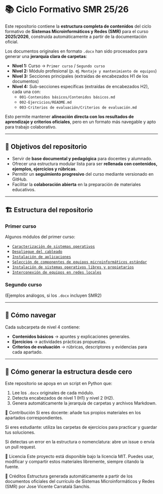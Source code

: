# 📚 Ciclo Formativo SMR 25/26

Este repositorio contiene la **estructura completa de contenidos** del ciclo formativo de **Sistemas Microinformáticos y Redes (SMR)** para el curso **2025/2026**, construida automáticamente a partir de la documentación oficial.

Los documentos originales en formato `.docx` han sido procesados para generar una **jerarquía clara de carpetas**:
- **Nivel 1:** Curso → `Primer curso` / `Segundo curso`
- **Nivel 2:** Módulo profesional (p. ej. `Montaje y mantenimiento de equipos`)
- **Nivel 3:** Secciones principales (extraídas de encabezados H1 de los documentos)
- **Nivel 4:** Sub-secciones específicas (extraídas de encabezados H2), cada una con:
  - `001-Contenidos básicos/Contenidos básicos.md`
  - `002-Ejercicios/README.md`
  - `003-Criterios de evaluación/Criterios de evaluación.md`

Esto permite mantener **alineación directa con los resultados de aprendizaje y criterios oficiales**, pero en un formato más navegable y apto para trabajo colaborativo.

---

## 🎯 Objetivos del repositorio
- Servir de **base documental y pedagógica** para docentes y alumnado.  
- Ofrecer una estructura modular lista para ser **rellenada con contenidos, ejemplos, ejercicios y rúbricas**.  
- Permitir un **seguimiento progresivo** del curso mediante versionado en GitHub.  
- Facilitar la **colaboración abierta** en la preparación de materiales educativos.

---

## 🏗️ Estructura del repositorio

### Primer curso
Algunos módulos del primer curso:
- [`Caracterización de sistemas operativos`](./Primer%20curso/Caracterizacion%20de%20sistemas%20operativos)
- [`Despliegue del cableado`](./Primer%20curso/Despliegue%20del%20cableado)
- [`Instalación de aplicaciones`](./Primer%20curso/Instalacion%20de%20aplicaciones)
- [`Selección de componentes de equipos microinformáticos estándar`](./Primer%20curso/Seleccion%20de%20componentes%20de%20equipos%20microinformaticos%20estandar)
- [`Instalación de sistemas operativos libres y propietarios`](./Primer%20curso/Instalacion%20de%20sistemas%20operativos%20libres%20y%20propietarios)
- [`Interconexión de equipos en redes locales`](./Primer%20curso/Interconexion%20de%20equipos%20en%20redes%20locales)

### Segundo curso
(Ejemplos análogos, si los `.docx` incluyen SMR2)

---

## 📂 Cómo navegar
Cada subcarpeta de nivel 4 contiene:
- **Contenidos básicos** → apuntes y explicaciones generales.  
- **Ejercicios** → actividades prácticas propuestas.  
- **Criterios de evaluación** → rúbricas, descriptores y evidencias para cada apartado.  

---

## 🔧 Cómo generar la estructura desde cero
Este repositorio se apoya en un script en Python que:
1. Lee los `.docx` originales de cada módulo.
2. Detecta encabezados de nivel 1 (H1) y nivel 2 (H2).
3. Genera automáticamente la jerarquía de carpetas y archivos Markdown.


🤝 Contribución
Si eres docente: añade tus propios materiales en los apartados correspondientes.

Si eres estudiante: utiliza las carpetas de ejercicios para practicar y guardar tus soluciones.

Si detectas un error en la estructura o nomenclatura: abre un issue o envía un pull request.

📜 Licencia
Este proyecto está disponible bajo la licencia MIT.
Puedes usar, modificar y compartir estos materiales libremente, siempre citando la fuente.

🚀 Créditos
Estructura generada automáticamente a partir de los documentos oficiales del currículo de Sistemas Microinformáticos y Redes (SMR) por Jose Vicente Carratalá Sanchis.
